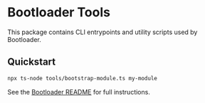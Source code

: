 # Bootloader Tools

This package contains CLI entrypoints and utility scripts used by Bootloader.

## Quickstart

```bash
npx ts-node tools/bootstrap-module.ts my-module
```

See the [Bootloader README](../README.md) for full instructions.

